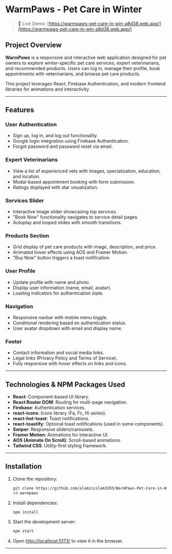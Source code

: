 # WarmPaws - Pet Care in Winter

> 🔗 Live Demo:
> [https://warmpaws-pet-care-in-win-a8d38.web.app/](https://warmpaws-pet-care-in-win-a8d38.web.app/)

## Project Overview

**WarmPaws** is a responsive and interactive web application designed for pet
owners to explore winter-specific pet care services, expert veterinarians, and
recommended products. Users can log in, manage their profile, book appointments
with veterinarians, and browse pet care products.

This project leverages React, Firebase Authentication, and modern frontend
libraries for animations and interactivity.

---

## Features

### User Authentication

- Sign up, log in, and log out functionality.
- Google login integration using Firebase Authentication.
- Forgot password and password reset via email.

### Expert Veterinarians

- View a list of experienced vets with images, specialization, education, and
  location.
- Modal-based appointment booking with form submission.
- Ratings displayed with star visualization.

### Services Slider

- Interactive image slider showcasing top services.
- "Book Now" functionality navigates to service detail pages.
- Autoplay and looped slides with smooth transitions.

### Products Section

- Grid display of pet care products with image, description, and price.
- Animated hover effects using AOS and Framer Motion.
- "Buy Now" button triggers a toast notification.

### User Profile

- Update profile with name and photo.
- Display user information (name, email, avatar).
- Loading indicators for authentication state.

### Navigation

- Responsive navbar with mobile menu toggle.
- Conditional rendering based on authentication status.
- User avatar dropdown with email and display name.

### Footer

- Contact information and social media links.
- Legal links (Privacy Policy and Terms of Service).
- Fully responsive with hover effects on links and icons.

---

## Technologies & NPM Packages Used

- **React**: Component-based UI library.
- **React Router DOM**: Routing for multi-page navigation.
- **Firebase**: Authentication services.
- **react-icons**: Icons library (Fa, Fc, Hi series).
- **react-hot-toast**: Toast notifications.
- **react-toastify**: Optional toast notifications (used in some components).
- **Swiper**: Responsive sliders/carousels.
- **Framer Motion**: Animations for interactive UI.
- **AOS (Animate On Scroll)**: Scroll-based animations.
- **Tailwind CSS**: Utility-first styling framework.

---

## Installation

1. Clone the repository:

   ```bash
   git clone https://github.com/alaminislam3203/WarmPaws-Pet-Care-in-Winter.git
   cd warmpaws
   ```

2. Install dependencies:

   ```bash
   npm install
   ```

3. Start the development server:

   ```bash
   npm start
   ```

4. Open [http://localhost:5173/](http://localhost:5173/) to view it in the
   browser.

---
